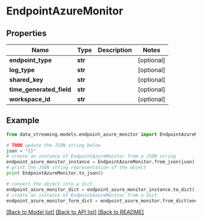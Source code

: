 # EndpointAzureMonitor


## Properties
Name | Type | Description | Notes
------------ | ------------- | ------------- | -------------
**endpoint_type** | **str** |  | [optional] 
**log_type** | **str** |  | [optional] 
**shared_key** | **str** |  | [optional] 
**time_generated_field** | **str** |  | [optional] 
**workspace_id** | **str** |  | [optional] 

## Example

```python
from data_streaming.models.endpoint_azure_monitor import EndpointAzureMonitor

# TODO update the JSON string below
json = "{}"
# create an instance of EndpointAzureMonitor from a JSON string
endpoint_azure_monitor_instance = EndpointAzureMonitor.from_json(json)
# print the JSON string representation of the object
print EndpointAzureMonitor.to_json()

# convert the object into a dict
endpoint_azure_monitor_dict = endpoint_azure_monitor_instance.to_dict()
# create an instance of EndpointAzureMonitor from a dict
endpoint_azure_monitor_form_dict = endpoint_azure_monitor.from_dict(endpoint_azure_monitor_dict)
```
[[Back to Model list]](../README.md#documentation-for-models) [[Back to API list]](../README.md#documentation-for-api-endpoints) [[Back to README]](../README.md)


